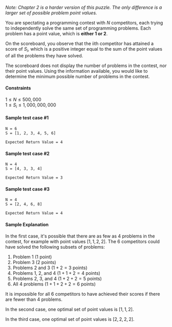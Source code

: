*Note: Chapter 2 is a harder version of this puzzle. The only difference is a larger set of possible problem point values.*

You are spectating a programming contest with $N$ competitors, each trying to independently solve the same set of programming problems. Each problem has a point value, which is **either 1 or 2**.

On the scoreboard, you observe that the iith competitor has attained a score of $S_i$, which is a positive integer equal to the sum of the point values of all the problems they have solved.

The scoreboard does not display the number of problems in the contest, nor their point values. Using the information available, you would like to determine the minimum possible number of problems in the contest.

#### Constraints
$1 \le N \le 500,000$<br>
$1 \le S_i \le 1,000,000,000$
#### Sample test case #1
```
N = 6
S = [1, 2, 3, 4, 5, 6]
```
```
Expected Return Value = 4
```
#### Sample test case #2
```
N = 4
S = [4, 3, 3, 4]
```
```
Expected Return Value = 3
```
#### Sample test case #3
```
N = 4
S = [2, 4, 6, 8]
```
```
Expected Return Value = 4
```
#### Sample Explanation
In the first case, it's possible that there are as few as $4$ problems in the contest, for example with point values $[1, 1, 2, 2]$. The $6$ competitors could have solved the following subsets of problems:
1. Problem $1$ ($1$ point)
2. Problem $3$ ($2$ points)
3. Problems $2$ and $3$ ($1 + 2 = 3$ points)
4. Problems $1$, $2$, and $4$ ($1 + 1 + 2 = 4$ points)
5. Problems $2$, $3$, and $4$ ($1 + 2 + 2 = 5$ points)
6. All $4$ problems ($1 + 1 + 2 + 2 = 6$ points)

It is impossible for all $6$ competitors to have achieved their scores if there are fewer than $4$ problems.

In the second case, one optimal set of point values is $[1, 1, 2]$.

In the third case, one optimal set of point values is $[2, 2, 2, 2]$.